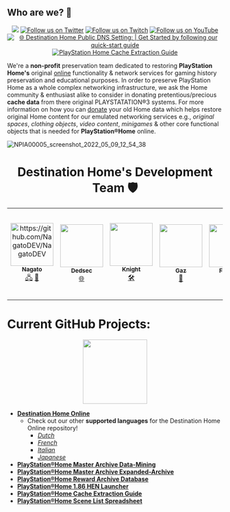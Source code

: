 ## Who are we? 👋
<p align="center">
  <a href="https://discord.gg/QguSBT3"><img src="https://img.shields.io/badge/Discord-Destination%20Home-%235865F2"></a>
    <a href="https://twitter.com/DestinPsHome">
        <img src="https://img.shields.io/twitter/follow/DestinPsHome?style=social&logo=twitter"
            alt="Follow us on Twitter"></a>
       <a href="https://www.twitch.tv/playstationhome/videos">
        <img src="https://img.shields.io/badge/Follow%20us%20on-Twitch-8048fa"
            alt="Follow us on Twitch"></a>
         <a href="https://www.youtube.com/channel/UCQhwhFevEgsRqMTHof7FwPQ">
        <img src="https://img.shields.io/badge/Follow%20us%20on-YouTube-ff0000"
            alt="Follow us on YouTube"></a>
           <a href="https://github.com/DestinationHome/Destination-Home-Online/wiki">
        <img src="https://img.shields.io/badge/-%F0%9F%8C%90%20Destination%20Home%20Public%20DNS%20Setting%3A%20%7C%20Get%20Started%20by%20following%20our%20quick--start%20guide-0995d3"
            alt="🌐 Destination Home Public DNS Setting: | Get Started by following our quick-start guide"></a>
             <a href="https://nagato.gitbook.io/playstation-home-cache-extraction-guide1/">
        <img src="https://img.shields.io/badge/-PlayStation%20Home%20Cache%20Extraction%20Guide%20Home-003247"
            alt="PlayStation Home Cache Extraction Guide"></a>
  
We're a **non-profit** preservation team dedicated to restoring **PlayStation Home's** original [online](https://github.com/DestinationHome/Destination-Home-Online) functionality & network services for gaming history preservation and educational purposes. In order to preserve PlayStation Home as a whole complex networking infrastructure, we ask the Home community & enthusiast alike to consider in donating pretentious/precious **cache data** from there original PLAYSTATATION®3 systems. For more information on how you can [donate](https://nagato.gitbook.io/playstation-home-cache-extraction-guide1/) your old Home data which helps restore original Home content for our emulated networking services e.g., *original spaces*, *clothing objects*, *video content*, *minigames* & other core functional objects that is needed for **PlayStation®Home** online.

![NPIA00005_screenshot_2022_05_09_12_54_38](https://user-images.githubusercontent.com/67494727/167459584-1303c148-5721-444b-bbaa-737874b06beb.png)

  
<h1 align="center">Destination Home's Development Team 🛡️</h1>  

<table class="center">
  <tr>
   <td align="center"><a href="https://twitter.com/NagatoRevenge/"><img src="https://user-images.githubusercontent.com/67494727/167346455-b7178b5f-a36b-4875-8325-1a8c5030f409.png" width="100px;" alt="https://github.com/NagatoDEV/NagatoDEV"/><br /><sub><b>Nagato</b></sub></a><br /><a href="" title="Content Server Developer">🖧</a> <a href="https://www.youtube.com/c/ProjectDestinationHomeRevival/videos" title="Video Editor">🎥</a></td>
   <td align="center"><a href="https://twitter.com/destinpshome?lang=en"><img src="https://user-images.githubusercontent.com/67494727/167352522-25f643e9-5e49-4788-88cb-d7ce23862a2d.jpg" width="100px;" alt=""/><br /><sub><b>Dedsec</b></sub></a><br /><a href="https://github.com/DestinationHome" title="_Backend Dev_">🌐</a>
</td>
     <td align="center"><a href="https://twitter.com/destinpshome?lang=en"><img src="https://user-images.githubusercontent.com/67494727/167366376-46953e25-73a4-4a23-b22c-31ed6fe84d61.JPG" width="100px;" alt=""/><br /><sub><b>Knight</b></sub></a><br /><a href="https://github.com/DestinationHome" title="Client Reverse Engineer & Programmer">🛠</a></td>
     <td align="center"><a href="https://twitter.com/destinpshome?lang=en"><img src="https://user-images.githubusercontent.com/67494727/167364379-db8f7122-bd9b-43fe-8eeb-3e304f50ec01.jpg" width="100px;" alt=""/><br /><sub><b>Gaz</b></sub></a><br /><a href="https://github.com/DestinationHome" title="Tools & Modifications Dev">🧰</a></td>
     <td align="center"><a href="https://twitter.com/destinpshome?lang=en"><img src="https://user-images.githubusercontent.com/67494727/167367926-247b2c5c-fb68-4726-a317-4264fbe41fcf.jpg" width="100px;" alt=""/><br /><sub><b>Figment</b></sub></a><br /><a href="https://github.com/DestinationHome" title="Community Manager & Outreach">🧑‍💻</a></td>
     <td align="center"><a href="https://twitter.com/destinpshome?lang=en"><img src="https://user-images.githubusercontent.com/67494727/167364426-7d1667a0-1897-45f5-8b71-f9432d5a28e7.jpg" width="100px;" alt=""/><br /><sub><b>Megalia</b></sub></a><br /><a href="https://github.com/DestinationHome" title="PSOne Developer">👨‍💻</a></td>
         <td align="center"><a href="https://www.youtube.com/user/snake17200"><img src="https://user-images.githubusercontent.com/67494727/167628486-83148120-ff63-4fc3-b8d0-ed5d728194b2.jpg" width="100px;" alt=""/><br /><sub><b>Snake</b></sub></a><br /><a href="https://github.com/DestinationHome" title="Network Reverse Engineer & Programmer">📶</a></td>
     <td align="center"><a href="https://twitter.com/destinpshome?lang=en"><img src="https://user-images.githubusercontent.com/67494727/167363969-4c177445-c88f-4075-b68e-17fd8a62a04f.png" width="100px;" alt=""/><br /><sub><b>PS Online Network Emulated Development Team</b></sub></a><br /><a href="https://github.com/DestinationHome" title="PS Online Network Emulated Development Team">💻</a></td>
     <td align="center"><a href="https://twitter.com/destinpshome?lang=en"><img src="https://user-images.githubusercontent.com/67494727/167363969-4c177445-c88f-4075-b68e-17fd8a62a04f.png" width="100px;" alt=""/><br /><sub><b>PS Online Network Emulated Development Team</b></sub></a><br /><a href="https://github.com/DestinationHome" title="PS Rewired">💻</a></td>
</table>

# Current GitHub Projects:

<p align="center">
  <img width="150" height="150" src="https://user-images.githubusercontent.com/67494727/172031199-b1bfac7f-21d0-400a-8caf-3c7d6337721b.png">
</p>

- [**Destination Home Online**](https://github.com/DestinationHome/Destination-Home-Online)
  - Check out our other **supported languages** for the Destination Home Online repository! 
    - [*Dutch*](https://github.com/DestinationHome/Destination-Home-Online-Dutch)
    - [*French*](https://github.com/DestinationHome/Destination-Home-Online-French) 
    - [*Italian*](https://github.com/DestinationHome/Destination-Home-Online-Italy)
    - [*Japanese*](https://github.com/DestinationHome/Destination-Home-Online-Japan)
- [**PlayStation®Home Master Archive Data-Mining**](https://github.com/NagatoDEV/PlayStation-Home-Master-Archive)
- [**PlayStation®Home Master Archive Expanded-Archive**](https://github.com/NagatoDEV/PlayStation-Home-Master-Expanded-Archive)
- [**PlayStation®Home Reward Archive Database**](https://github.com/NagatoDEV/PlayStation-Home-Rewards-Archive)
- [**PlayStation®Home 1.86 HEN Launcher**](https://github.com/DestinationHome/PlayStation-Home-Hen-Offline)
- [**PlayStation®Home Cache Extraction Guide**](https://nagato.gitbook.io/playstation-home-cache-extraction-guide1/)
- [**PlayStation®Home Scene List Spreadsheet**](https://github.com/NagatoDEV/PlayStation-Home-Scene-List-Spreadsheet)

